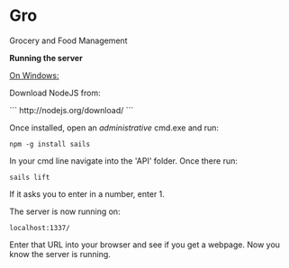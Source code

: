 # Gro
Grocery and Food Management

<b>Running the server</b>
<p><u>On Windows:</u></p>
<p>Download NodeJS from:</p>
```
http://nodejs.org/download/
```

Once installed, open an <i>administrative</i> cmd.exe and run:

```
npm -g install sails
```

In your cmd line navigate into the 'API' folder. Once there run:

```
sails lift
```

If it asks you to enter in a number, enter 1.

The server is now running on:
```
localhost:1337/
```

Enter that URL into your browser and see if you get a webpage. Now you know the server is running.

